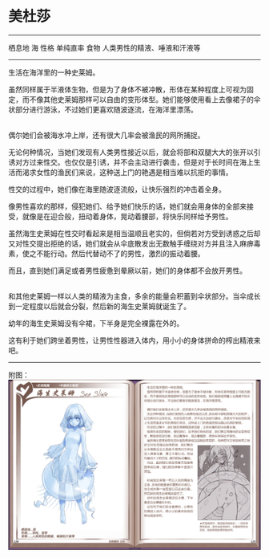 # 美杜莎

  -------- ------------------------------
  栖息地   海
  性格     单纯直率
  食物     人类男性的精液、唾液和汗液等
  -------- ------------------------------

生活在海洋里的一种史莱姆。

虽然同样属于半液体生物，但是为了身体不被冲散，形体在某种程度上可视为固定，而不像其他史莱姆那样可以自由的变形体型。她们能够使用看上去像裙子的伞状部分进行游泳，不过她们更喜欢随波逐流，在海洋里漂荡。

<br>
偶尔她们会被海水冲上岸，还有很大几率会被渔民的网所捕捉。

无论何种情况，当她们发现有人类男性接近以后，就会将部和双腿大大的张开以引诱对方过来性交。也仅仅是引诱，并不会主动进行袭击，但是对于长时间在海上生活而渴求女性的渔民们来说，这种送上门的艳遇是相当难以抗拒的事情。

性交的过程中，她们像在海里随波逐流般，让快乐强烈的冲击着全身。

像男性喜欢的那样，侵犯她们、给予她们快乐的话，她们就会用身体的全部来接受，就像是在迎合般，扭动着身体，晃动着腰部，将快乐同样给予男性。

虽然海生史莱姆在性交时看起来是相当温顺且老实的，但倘若对方受到诱惑之后却又对性交提出拒绝的话，她们就会从伞底散发出无数触手缠绕对方并且注入麻痹毒素，使之不能行动。然后代替动不了的男性，激烈的振动着腰。

而且，直到她们满足或者男性疲惫到晕厥以前，她们的身体都不会放开男性。

<br>
和其他史莱姆一样以人类的精液为主食，多余的能量会积蓄到伞状部分。当伞成长到一定程度以后就会分裂，然后新的海生史莱姆就诞生了。

幼年的海生史莱姆没有伞裙，下半身是完全裸露在外的。

这有利于她们跨坐着男性，让男性性器进入体内，用小小的身体拼命的榨出精液来吧。

------------------------------------------------------------------------

附图： ![](img\魔物娘图鉴I\124-125海生史莱姆.jpg)
